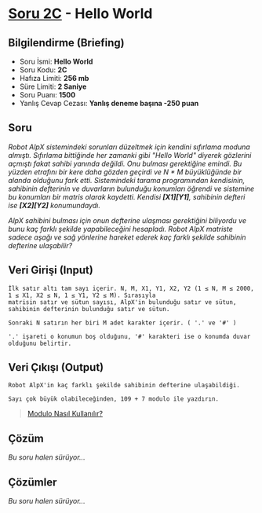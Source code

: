 # [Soru 2C](https://www.programlamasorulari.tk/c-kategorisi/2C) - Hello World

## Bilgilendirme (Briefing)
- Soru İsmi: **Hello World**
- Soru Kodu: **2C**
- Hafıza Limiti: **256 mb**
- Süre Limiti: **2 Saniye**
- Soru Puanı: **1500**
- Yanlış Cevap Cezası: **Yanlış deneme başına -250 puan**

## Soru 
*Robot AlpX sistemindeki sorunları düzeltmek için kendini sıfırlama moduna almıştı. Sıfırlama bittiğinde her zamanki 
gibi "Hello World" diyerek gözlerini açmıştı fakat sahibi yanında değildi. Onu bulması gerektiğine emindi. Bu yüzden 
etrafını bir kere daha gözden geçirdi ve N * M büyüklüğünde bir alanda olduğunu fark etti. Sistemindeki tarama 
programından kendisinin, sahibinin defterinin ve duvarların bulunduğu konumları öğrendi ve sistemine bu konumları bir 
matris olarak kaydetti. Kendisi **[X1][Y1]**, sahibinin defteri ise **[X2][Y2]** konumundaydı.* 

*AlpX sahibini bulması için onun defterine ulaşması gerektiğini biliyordu ve bunu kaç farklı şekilde yapabileceğini 
hesapladı. Robot AlpX matriste sadece aşağı ve sağ yönlerine hareket ederek kaç farklı şekilde sahibinin defterine ulaşabilir?*

## Veri Girişi (Input)
    İlk satır altı tam sayı içerir. N, M, X1, Y1, X2, Y2 (1 ≤ N, M ≤ 2000, 1 ≤ X1, X2 ≤ N, 1 ≤ Y1, Y2 ≤ M). Sırasıyla 
    matrisin satır ve sütun sayısı, AlpX'in bulunduğu satır ve sütun, sahibinin defterinin bulunduğu satır ve sütun.
    
    Sonraki N satırın her biri M adet karakter içerir. ( '.' ve '#' )
    
    '.' işareti o konumun boş olduğunu, '#' karakteri ise o konumda duvar olduğunu belirtir.
    
## Veri Çıkışı (Output)
    Robot AlpX'in kaç farklı şekilde sahibinin defterine ulaşabildiği. 
    
    Sayı çok büyük olabileceğinden, 109 + 7 modulo ile yazdırın.
    
> [Modulo Nasıl Kullanılır?](https://www.programlamasorulari.tk/modulo)
 
## Çözüm
*Bu soru halen sürüyor...* 

## Çözümler
*Bu soru halen sürüyor...* 

